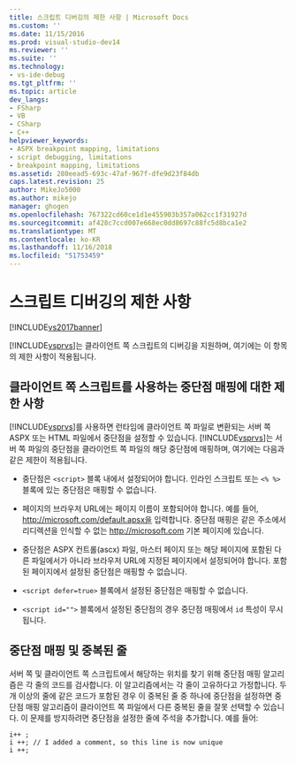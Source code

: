 ```yaml
---
title: 스크립트 디버깅의 제한 사항 | Microsoft Docs
ms.custom: ''
ms.date: 11/15/2016
ms.prod: visual-studio-dev14
ms.reviewer: ''
ms.suite: ''
ms.technology:
- vs-ide-debug
ms.tgt_pltfrm: ''
ms.topic: article
dev_langs:
- FSharp
- VB
- CSharp
- C++
helpviewer_keywords:
- ASPX breakpoint mapping, limitations
- script debugging, limitations
- breakpoint mapping, limitations
ms.assetid: 280eead5-693c-47af-967f-dfe9d23f84db
caps.latest.revision: 25
author: MikeJo5000
ms.author: mikejo
manager: ghogen
ms.openlocfilehash: 767322cd60ce1d1e455903b357a062cc1f31927d
ms.sourcegitcommit: af428c7ccd007e668ec0dd8697c88fc5d8bca1e2
ms.translationtype: MT
ms.contentlocale: ko-KR
ms.lasthandoff: 11/16/2018
ms.locfileid: "51753459"
---
```

# <a name="limitations-on-script-debugging"></a>스크립트 디버깅의 제한 사항
[!INCLUDE[vs2017banner](../includes/vs2017banner.md)]

[!INCLUDE[vsprvs](../includes/vsprvs-md.md)]는 클라이언트 쪽 스크립트의 디버깅을 지원하며, 여기에는 이 항목의 제한 사항이 적용됩니다.  
  
## <a name="limitations-on-breakpoint-mapping-with-client-side-script"></a>클라이언트 쪽 스크립트를 사용하는 중단점 매핑에 대한 제한 사항  
 [!INCLUDE[vsprvs](../includes/vsprvs-md.md)]를 사용하면 런타임에 클라이언트 쪽 파일로 변환되는 서버 쪽 ASPX 또는 HTML 파일에서 중단점을 설정할 수 있습니다. [!INCLUDE[vsprvs](../includes/vsprvs-md.md)]는 서버 쪽 파일의 중단점을 클라이언트 쪽 파일의 해당 중단점에 매핑하며, 여기에는 다음과 같은 제한이 적용됩니다.  
  
-   중단점은 `<script>` 블록 내에서 설정되어야 합니다. 인라인 스크립트 또는 `<% %>` 블록에 있는 중단점은 매핑할 수 없습니다.  
  
-   페이지의 브라우저 URL에는 페이지 이름이 포함되어야 합니다. 예를 들어, http://microsoft.com/default.apsx을 입력합니다. 중단점 매핑은 같은 주소에서 리디렉션을 인식할 수 없는 http://microsoft.com 기본 페이지에 있습니다.  
  
-   중단점은 ASPX 컨트롤(ascx) 파일, 마스터 페이지 또는 해당 페이지에 포함된 다른 파일에서가 아니라 브라우저 URL에 지정된 페이지에서 설정되어야 합니다. 포함된 페이지에서 설정된 중단점은 매핑할 수 없습니다.  
  
-   `<script defer=true>` 블록에서 설정된 중단점은 매핑할 수 없습니다.  
  
-   `<script id="">` 블록에서 설정된 중단점의 경우 중단점 매핑에서 `id` 특성이 무시됩니다.  
  
## <a name="breakpoint-mapping-and-duplicate-lines"></a>중단점 매핑 및 중복된 줄  
 서버 쪽 및 클라이언트 쪽 스크립트에서 해당하는 위치를 찾기 위해 중단점 매핑 알고리즘은 각 줄의 코드를 검사합니다. 이 알고리즘에서는 각 줄이 고유하다고 가정합니다. 두 개 이상의 줄에 같은 코드가 포함된 경우 이 중복된 줄 중 하나에 중단점을 설정하면 중단점 매핑 알고리즘이 클라이언트 쪽 파일에서 다른 중복된 줄을 잘못 선택할 수 있습니다. 이 문제를 방지하려면 중단점을 설정한 줄에 주석을 추가합니다. 예를 들어:  
  
```  
i++ ;  
i ++; // I added a comment, so this line is now unique  
i ++;  
```



